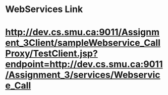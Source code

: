 # WebServices Link


# http://dev.cs.smu.ca:9011/Assignment_3Client/sampleWebservice_CallProxy/TestClient.jsp?endpoint=http://dev.cs.smu.ca:9011/Assignment_3/services/Webservice_Call